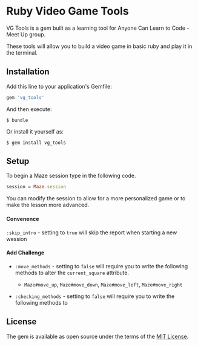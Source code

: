# Ruby Video Game Tools

VG Tools is a gem built as a learning tool for Anyone Can Learn to Code - Meet Up group.

These tools will allow you to build a video game in basic ruby and play it in the terminal.

## Installation

Add this line to your application's Gemfile:

```ruby
gem 'vg_tools'
```

And then execute:

    $ bundle

Or install it yourself as:

    $ gem install vg_tools

## Setup

To begin a Maze session type in the following code.

```ruby
session = Maze.session
```

You can modify the session to allow for a more personalized game or to make the lesson more advanced.

#### Convenence

`:skip_intro` - setting to `true` will skip the report when starting a new wession

#### Add Challenge

- `:move_methods` - setting to `false` will require you to write the following methods to alter the `current_square` attribute.
  - `Maze#move_up`, `Maze#move_down`, `Maze#move_left`, `Maze#move_right`

- `:checking_methods` - setting to `false` will require you to write the following methods to 

## License

The gem is available as open source under the terms of the [MIT License](http://opensource.org/licenses/MIT).

